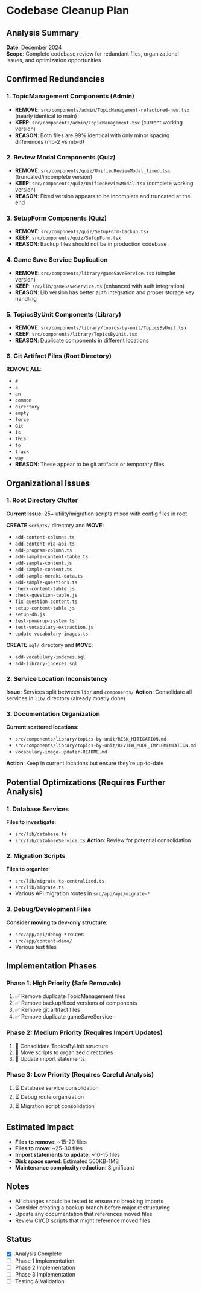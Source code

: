 # Codebase Cleanup Plan

## Analysis Summary
**Date**: December 2024  
**Scope**: Complete codebase review for redundant files, organizational issues, and optimization opportunities

## Confirmed Redundancies

### 1. TopicManagement Components (Admin)
- **REMOVE**: `src/components/admin/TopicManagement-refactored-new.tsx` (nearly identical to main)
- **KEEP**: `src/components/admin/TopicManagement.tsx` (current working version)
- **REASON**: Both files are 99% identical with only minor spacing differences (mb-2 vs mb-6)

### 2. Review Modal Components (Quiz)
- **REMOVE**: `src/components/quiz/UnifiedReviewModal_fixed.tsx` (truncated/incomplete version)
- **KEEP**: `src/components/quiz/UnifiedReviewModal.tsx` (complete working version)
- **REASON**: Fixed version appears to be incomplete and truncated at the end

### 3. SetupForm Components (Quiz)
- **REMOVE**: `src/components/quiz/SetupForm-backup.tsx`
- **KEEP**: `src/components/quiz/SetupForm.tsx`
- **REASON**: Backup files should not be in production codebase

### 4. Game Save Service Duplication
- **REMOVE**: `src/components/library/gameSaveService.tsx` (simpler version)
- **KEEP**: `src/lib/gameSaveService.ts` (enhanced with auth integration)
- **REASON**: Lib version has better auth integration and proper storage key handling

### 5. TopicsByUnit Components (Library)
- **REMOVE**: `src/components/library/topics-by-unit/TopicsByUnit.tsx`
- **KEEP**: `src/components/library/TopicsByUnit.tsx`
- **REASON**: Duplicate components in different locations

### 6. Git Artifact Files (Root Directory)
**REMOVE ALL**:
- `#`
- `a`
- `an`
- `common`
- `directory`
- `empty`
- `force`
- `Git`
- `is`
- `This`
- `to`
- `track`
- `way`
- **REASON**: These appear to be git artifacts or temporary files

## Organizational Issues

### 1. Root Directory Clutter
**Current Issue**: 25+ utility/migration scripts mixed with config files in root

**CREATE** `scripts/` directory and **MOVE**:
- `add-content-columns.ts`
- `add-content-via-api.ts`
- `add-program-column.ts`
- `add-sample-content-table.ts`
- `add-sample-content.js`
- `add-sample-content.ts`
- `add-sample-meraki-data.ts`
- `add-sample-questions.ts`
- `check-content-table.js`
- `check-question-table.js`
- `fix-question-content.ts`
- `setup-content-table.js`
- `setup-db.js`
- `test-powerup-system.ts`
- `test-vocabulary-extraction.js`
- `update-vocabulary-images.ts`

**CREATE** `sql/` directory and **MOVE**:
- `add-vocabulary-indexes.sql`
- `add-library-indexes.sql`

### 2. Service Location Inconsistency
**Issue**: Services split between `lib/` and `components/`
**Action**: Consolidate all services in `lib/` directory (already mostly done)

### 3. Documentation Organization
**Current scattered locations**:
- `src/components/library/topics-by-unit/RISK_MITIGATION.md`
- `src/components/library/topics-by-unit/REVIEW_MODE_IMPLEMENTATION.md`
- `vocabulary-image-updater-README.md`

**Action**: Keep in current locations but ensure they're up-to-date

## Potential Optimizations (Requires Further Analysis)

### 1. Database Services
**Files to investigate**:
- `src/lib/database.ts`
- `src/lib/databaseService.ts`
**Action**: Review for potential consolidation

### 2. Migration Scripts
**Files to organize**:
- `src/lib/migrate-to-centralized.ts`
- `src/lib/migrate.ts`
- Various API migration routes in `src/app/api/migrate-*`

### 3. Debug/Development Files
**Consider moving to dev-only structure**:
- `src/app/api/debug-*` routes
- `src/app/content-demo/`
- Various test files

## Implementation Phases

### Phase 1: High Priority (Safe Removals)
1. ✅ Remove duplicate TopicManagement files
2. ✅ Remove backup/fixed versions of components  
3. ✅ Remove git artifact files
4. ✅ Remove duplicate gameSaveService

### Phase 2: Medium Priority (Requires Import Updates)
1. 🔄 Consolidate TopicsByUnit structure
2. 🔄 Move scripts to organized directories
3. 🔄 Update import statements

### Phase 3: Low Priority (Requires Careful Analysis)
1. ⏳ Database service consolidation
2. ⏳ Debug route organization
3. ⏳ Migration script consolidation

## Estimated Impact

- **Files to remove**: ~15-20 files
- **Files to move**: ~25-30 files  
- **Import statements to update**: ~10-15 files
- **Disk space saved**: Estimated 500KB-1MB
- **Maintenance complexity reduction**: Significant

## Notes

- All changes should be tested to ensure no breaking imports
- Consider creating a backup branch before major restructuring
- Update any documentation that references moved files
- Review CI/CD scripts that might reference moved files

## Status

- [x] Analysis Complete
- [ ] Phase 1 Implementation
- [ ] Phase 2 Implementation  
- [ ] Phase 3 Implementation
- [ ] Testing & Validation
